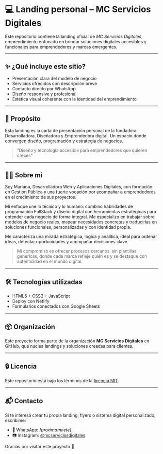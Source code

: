 # 💻 Landing personal – MC Servicios Digitales

Este repositorio contiene la landing oficial de *MC Servicios Digitales*, emprendimiento enfocado en brindar soluciones digitales accesibles y funcionales para emprendedores y marcas emergentes.

---

## ✨ ¿Qué incluye este sitio?

- Presentación clara del modelo de negocio
- Servicios ofrecidos con descripción breve
- Contacto directo por WhatsApp
- Diseño responsive y profesional
- Estética visual coherente con la identidad del emprendimiento

---

## 🎯 Propósito

Esta landing es la carta de presentación personal de la fundadora: Desarrolladora, Diseñadora y Emprendedora digital. Un espacio donde convergen diseño, programación y estrategia de negocios.

> “Diseño y tecnología accesible para emprendedores que quieren crecer.”

---

## 👩‍💻 Sobre mí

Soy Mariana, Desarrolladora Web y Aplicaciones Digitales, con formación en Gestión Pública y una fuerte vocación por acompañar a emprendedores en el crecimiento de sus proyectos.

Mi enfoque une lo técnico y lo humano: combino habilidades de programación FullStack y diseño digital con herramientas estratégicas para entender cada negocio de forma integral. Me especializo en trabajar sobre modelos de negocio reales, mapear necesidades concretas y traducirlas en soluciones funcionales, personalizadas y con identidad propia.

Me caracteriza una mirada estratégica, lógica y analítica, ideal para ordenar ideas, detectar oportunidades y acompañar decisiones clave.

> Mi compromiso es ofrecer procesos cercanos, sin plantillas genéricas, donde cada marca refleje quién es y se destaque con autenticidad en el mundo digital.

---

## 🛠️ Tecnologías utilizadas

- HTML5 + CSS3 + JavaScript
- Deploy con Netlify
- Formularios conectados con Google Sheets

---

## 📦 Organización

Este proyecto forma parte de la organización **MC Servicios Digitales** en GitHub, que nuclea landings y soluciones creadas para clientes.

---

## 🔒 Licencia

Este repositorio está bajo los términos de la [licencia MIT](LICENSE).

---

## 📬 Contacto

Si te interesa crear tu propia landing, flyers o sistema digital personalizado, escribime:

- 📱 WhatsApp: *[proximamnete]*
- 📷 Instagram: [@mcserviciosdigitales](https://www.instagram.com/mcserviciosdigitales)

Gracias por visitar este proyecto 💛
